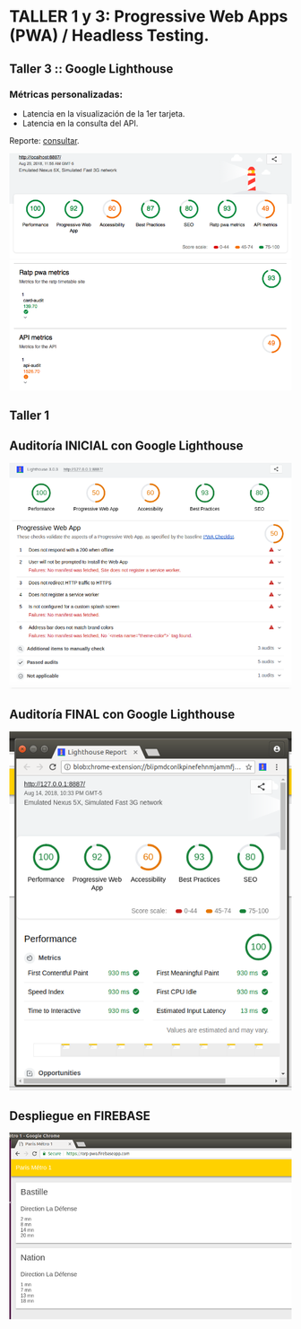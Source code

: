 # TALLER 1 y 3: Progressive Web Apps (PWA) / Headless Testing.

## Taller 3 :: Google Lighthouse
### Métricas personalizadas:
* Latencia en la visualización de la 1er tarjeta.
* Latencia en la consulta del API.

Reporte: [consultar](lighthouse/localhost_2018-08-29_11-56-52.report.html).

![alt text](lighthouse/images/lighthouse01.png)
![alt text](lighthouse/images/lighthouse02.png)

## Taller 1
## Auditoría INICIAL con Google Lighthouse
![alt text](docs/auditoria_inicial.png)

## Auditoría FINAL con Google Lighthouse
![alt text](docs/auditoria_final.png)

## Despliegue en FIREBASE
![alt text](docs/despliegue_firebase.png)
